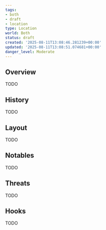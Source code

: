 ```yaml
---
tags:
- both
- draft
- location
type: Location
world: Both
status: draft
created: '2025-08-11T13:08:46.281239+00:00'
updated: '2025-08-11T13:08:51.074681+00:00'
danger_level: Moderate
---
```



## Overview

TODO
## History

TODO
## Layout

TODO
## Notables

TODO
## Threats

TODO
## Hooks

TODO
